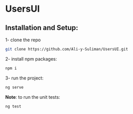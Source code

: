 # UsersUI


## Installation and Setup:

1- clone the repo
```bash
git clone https://github.com/Ali-y-Suliman/UsersUI.git
```

2- install npm packages:
```bash
npm i
```

3- run the project:
```bash
ng serve
```

**Note**: to run the unit tests:
```bash
ng test
```